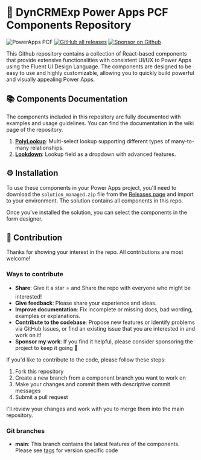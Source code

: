 # 🚀 DynCRMExp Power Apps PCF Components Repository

![PowerApps PCF](https://img.shields.io/badge/PowerApps%20PCF%20Components-742774?logo=powerapps&logoColor=white)
[![GitHub all releases](https://img.shields.io/github/downloads/khoait/dce.pcf/total?style=social)](https://github.com/khoait/DCE.PCF/releases)
[![Sponsor on Github](https://img.shields.io/badge/Buy%20me%20a%20coffee-323330?logo=githubsponsors)](https://github.com/sponsors/khoait)

This Github repository contains a collection of React-based components that provide extensive functionalities with consistent UI/UX to Power Apps using the Fluent UI Design Language. The components are designed to be easy to use and highly customizable, allowing you to quickly build powerful and visually appealing Power Apps.

## 📚 Components Documentation

The components included in this repository are fully documented with examples and usage guidelines. You can find the documentation in the wiki page of the repository.

1. **[PolyLookup](https://github.com/khoait/DCE.PCF/wiki/PolyLookup)**: Multi-select lookup supporting different types of many-to-many relationships.
2. **[Lookdown](https://github.com/khoait/DCE.PCF/wiki/Lookdown)**: Lookup field as a dropdown with advanced features.

## ⚙️ Installation

To use these components in your Power Apps project, you'll need to download the `solution_managed.zip` file from the [Releases page](https://github.com/khoait/DCE.PCF/releases) and import to your environment. The solution contains all components in this repo.

Once you've installed the solution, you can select the components in the form designer.

## 🤝 Contribution

Thanks for showing your interest in the repo. All contributions are most welcome!

### Ways to contribute

- **Share**: Give it a star ⭐ and Share the repo with everyone who might be interested!
- **Give feedback**: Please share your experience and ideas.
- **Improve documentation**: Fix incomplete or missing docs, bad wording, examples or explanations.
- **Contribute to the codebase**: Propose new features or identify problems via GitHub Issues, or find an existing issue that you are interested in and work on it!
- **Sponsor my work**: If you find it helpful, please consider sponsoring the project to keep it going 💪

If you'd like to contribute to the code, please follow these steps:

1. Fork this repository
2. Create a new branch from a component branch you want to work on
3. Make your changes and commit them with descriptive commit messages
4. Submit a pull request

I'll review your changes and work with you to merge them into the main repository.

### Git branches

- **main**: This branch contains the latest features of the components. Please see [tags](https://github.com/khoait/DCE.PCF/tags) for version specific code

